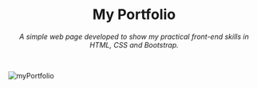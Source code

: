 <h1 align="center">My Portfolio</h1>
<p align="center">
 <em> A simple web page developed to show my practical front-end skills in HTML, CSS and Bootstrap. </em>
</p></br>

![myPortfolio](https://github.com/amkimberly/alura-frontend/assets/70042529/6832c1b8-4811-48d5-b486-8861e7b0c022)










